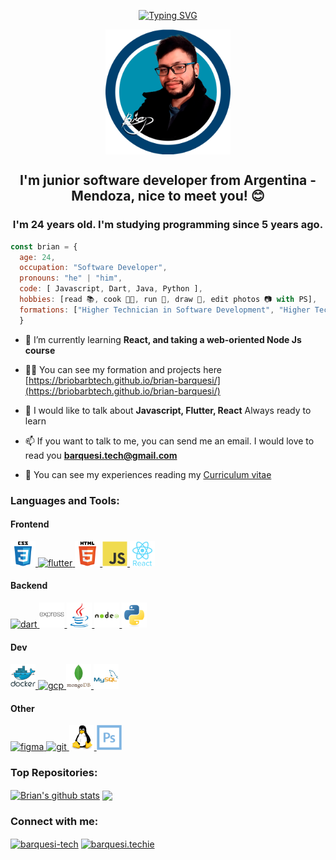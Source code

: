 <p align="center"><a href="https://git.io/typing-svg"><img src="https://readme-typing-svg.demolab.com?font=Bruno+Ace+SC&size=62&pause=1000&color=00426D&center=true&width=1024&height=100&lines=GREEETINGS+STRANGER!" alt="Typing SVG" /></a></p>
<p align="center" width="300">
   <img align="center" width="200" src="https://github.com/briobarbtech/briobarbtech/blob/main/profile-transparent-min.png" />
   <h2 align="center">I'm junior software developer from Argentina - Mendoza, nice to meet you! 😊</h2>
   <h3 align="center"> I'm 24 years old. I'm studying programming since 5 years ago.</h3>
</p>



```js
const brian = {
  age: 24,
  occupation: "Software Developer",
  pronouns: "he" | "him",
  code: [ Javascript, Dart, Java, Python ],
  hobbies: [read 📚, cook 👨‍🍳, run 🏃, draw 🎨, edit photos 📷 with PS],
  formations: ["Higher Technician in Software Development", "Higher Technician in computing and networks"]
  }
```

- 🌱 I’m currently learning **React, and taking a web-oriented Node Js course**

- 👨‍💻 You can see my formation and projects here [https://briobarbtech.github.io/brian-barquesi/](https://briobarbtech.github.io/brian-barquesi/)

- 💬 I would like to talk about **Javascript, Flutter, React** Always ready to learn

- 📫 If you want to talk to me, you can send me an email. I would love to read you **barquesi.tech@gmail.com**

- 📄 You can see my experiences reading my [Curriculum vitae](https://drive.google.com/file/d/1VrjzY0q8FEJws2-f5TFkl1j6jJX17LlX/view?usp=share_link)


<h3 align="left">Languages and Tools:</h3>
<h4 align="left">Frontend</h4>
<p align="left">
<a href="https://www.w3schools.com/css/" target="_blank" rel="noreferrer" color='#FFF'> <img src="https://raw.githubusercontent.com/devicons/devicon/master/icons/css3/css3-original-wordmark.svg" alt="css3" width="40" height="40"/> </a> <a href="https://flutter.dev" target="_blank" rel="noreferrer"> <img src="https://www.vectorlogo.zone/logos/flutterio/flutterio-icon.svg" alt="flutter" width="40" height="40"/> </a> <a href="https://www.w3.org/html/" target="_blank" rel="noreferrer"> <img src="https://raw.githubusercontent.com/devicons/devicon/master/icons/html5/html5-original-wordmark.svg" alt="html5" width="40" height="40"/> </a> <a href="https://developer.mozilla.org/en-US/docs/Web/JavaScript" target="_blank" rel="noreferrer"> <img src="https://raw.githubusercontent.com/devicons/devicon/master/icons/javascript/javascript-original.svg" alt="javascript" width="40" height="40"/> </a>  <a href="https://reactjs.org/" target="_blank" rel="noreferrer"> <img src="https://raw.githubusercontent.com/devicons/devicon/master/icons/react/react-original-wordmark.svg" alt="react" width="40" height="40"/> </a>
</p>
<h4 align="left">Backend</h4>
<p align="left">
<a href="https://dart.dev" target="_blank" rel="noreferrer"> <img src="https://www.vectorlogo.zone/logos/dartlang/dartlang-icon.svg" alt="dart" width="40" height="40"/> </a><a href="https://expressjs.com" target="_blank" rel="noreferrer"> <img src="https://raw.githubusercontent.com/devicons/devicon/master/icons/express/express-original-wordmark.svg" alt="express" width="40" height="40"/> </a> <a href="https://www.java.com" target="_blank" rel="noreferrer"> <img src="https://raw.githubusercontent.com/devicons/devicon/master/icons/java/java-original.svg" alt="java" width="40" height="40"/> </a> <a href="https://nodejs.org" target="_blank" rel="noreferrer"> <img src="https://raw.githubusercontent.com/devicons/devicon/master/icons/nodejs/nodejs-original-wordmark.svg" alt="nodejs" width="40" height="40"/> </a> <a href="https://www.python.org" target="_blank" rel="noreferrer"> <img src="https://raw.githubusercontent.com/devicons/devicon/master/icons/python/python-original.svg" alt="python" width="40" height="40"/> </a>
</p>
<h4 align="left">Dev</h4>
<p align="left">
<a href="https://www.docker.com/" target="_blank" rel="noreferrer"> <img src="https://raw.githubusercontent.com/devicons/devicon/master/icons/docker/docker-original-wordmark.svg" alt="docker" width="40" height="40"/> </a><a href="https://cloud.google.com" target="_blank" rel="noreferrer"> <img src="https://www.vectorlogo.zone/logos/google_cloud/google_cloud-icon.svg" alt="gcp" width="40" height="40"/> </a>
   <a href="https://www.mongodb.com/" target="_blank" rel="noreferrer"> <img src="https://raw.githubusercontent.com/devicons/devicon/master/icons/mongodb/mongodb-original-wordmark.svg" alt="mongodb" width="40" height="40"/> </a> <a href="https://www.mysql.com/" target="_blank" rel="noreferrer"> <img src="https://raw.githubusercontent.com/devicons/devicon/master/icons/mysql/mysql-original-wordmark.svg" alt="mysql" width="40" height="40"/> </a>
</p>
<h4 align="left">Other</h4>
<p align="left">
<a href="https://www.figma.com/" target="_blank" rel="noreferrer"> <img src="https://www.vectorlogo.zone/logos/figma/figma-icon.svg" alt="figma" width="40" height="40"/> </a> <a href="https://git-scm.com/" target="_blank" rel="noreferrer"> <img src="https://www.vectorlogo.zone/logos/git-scm/git-scm-icon.svg" alt="git" width="40" height="40"/> </a> <a href="https://www.linux.org/" target="_blank" rel="noreferrer"> <img src="https://raw.githubusercontent.com/devicons/devicon/master/icons/linux/linux-original.svg" alt="linux" width="40" height="40"/> </a> <a href="https://www.photoshop.com/en" target="_blank" rel="noreferrer"> <img src="https://raw.githubusercontent.com/devicons/devicon/master/icons/photoshop/photoshop-line.svg" alt="photoshop" width="40" height="40"/> </a>
</p>

<h3 align="left">Top Repositories:</h3>
<a href="https://github.com/briobarbtech/github-readme-stats"><img align="center" src="https://github-readme-stats.vercel.app/api?username=briobarbtech&show_icons=true&include_all_commits=true&theme=github_dark&hide_border=true" alt="Brian's github stats" /></a> <a href="https://github.com/briobarbtech/github-readme-stats"><img align="center" src="https://github-readme-stats.vercel.app/api/top-langs/?username=briobarbtech&layout=compact&theme=github_dark&hide_border=true" /></a>


<br />
<h3 align="left">Connect with me:</h3>
<p align="left">
<a href="https://linkedin.com/in/barquesi-tech" target="blank"><img align="center" src="https://raw.githubusercontent.com/rahuldkjain/github-profile-readme-generator/master/src/images/icons/Social/linked-in-alt.svg" alt="barquesi-tech" height="30" width="40" /></a>
<a href="https://instagram.com/barquesi.techie" target="blank"><img align="center" src="https://raw.githubusercontent.com/rahuldkjain/github-profile-readme-generator/master/src/images/icons/Social/instagram.svg" alt="barquesi.techie" height="30" width="40" /></a>
</p>

